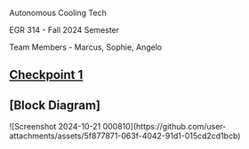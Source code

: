 Autonomous Cooling Tech

EGR 314 - Fall 2024 Semester

Team Members - Marcus, Sophie, Angelo 

## [Checkpoint 1](https://github.com/AutonomousCoolingTech/Team301.github.io/blob/main/F.IV.md)

## [Block Diagram]

<picture>
![Screenshot 2024-10-21 000810](https://github.com/user-attachments/assets/5f877871-063f-4042-91d1-015cd2cd1bcb)













